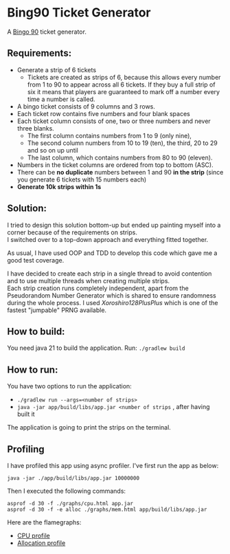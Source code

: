 # Bing90 Ticket Generator

A [Bingo 90](https://en.wikipedia.org/wiki/Bingo_(United_Kingdom)) ticket generator.

## Requirements:

* Generate a strip of 6 tickets
    - Tickets are created as strips of 6, because this allows every number from 1 to 90 to appear across all 6 tickets. If they buy a full strip of six it means that players are guaranteed to mark off a number every time a number is called.
* A bingo ticket consists of 9 columns and 3 rows.
* Each ticket row contains five numbers and four blank spaces
* Each ticket column consists of one, two or three numbers and never three blanks.
    - The first column contains numbers from 1 to 9 (only nine),
    - The second column numbers from 10 to 19 (ten), the third, 20 to 29 and so on up until
    - The last column, which contains numbers from 80 to 90 (eleven).
* Numbers in the ticket columns are ordered from top to bottom (ASC).
* There can be **no duplicate** numbers between 1 and 90 **in the strip** (since you generate 6 tickets with 15 numbers each)
* **Generate 10k strips within 1s**

## Solution:

I tried to design this solution bottom-up but ended up painting myself into a corner because of the requirements on strips.  
I switched over to a top-down approach and everything fitted together.

As usual, I have used OOP and TDD to develop this code which gave me a good test coverage.  

I have decided to create each strip in a single thread to avoid contention and to use multiple threads when creating multiple strips.  
Each strip creation runs completely independent, apart from the Pseudorandom Number Generator which is shared to ensure randomness 
during the whole process. I used *Xoroshiro128PlusPlus* which is one of the fastest "jumpable" PRNG available.

## How to build:

You need java 21 to build the application. Run: `./gradlew build`

## How to run:

You have two options to run the application:
- `./gradlew run --args=<number of strips>`
- `java -jar app/build/libs/app.jar <number of strips` , after having built it

The application is going to print the strips on the terminal.

## Profiling
I have profiled this app using async profiler. I've first run the app as below:
```
java -jar ./app/build/libs/app.jar 10000000
```
Then I executed the following commands:
```
asprof -d 30 -f ./graphs/cpu.html app.jar
asprof -d 30 -f -e alloc ./graphs/mem.html app/build/libs/app.jar
```

Here are the flamegraphs:
- [CPU profile](https://html-preview.github.io/?url=https://github.com/dbaltor/Bing90/blob/master/graphs/cpu.html)
- [Allocation profile](https://html-preview.github.io/?url=https://github.com/dbaltor/Bing90/blob/master/graphs/mem.html)